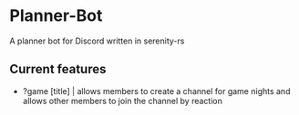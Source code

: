 # Planner-Bot
A planner bot for Discord written in serenity-rs

## Current features
* ?game [title] | allows members to create a channel for game nights and allows other members to join the channel by reaction
